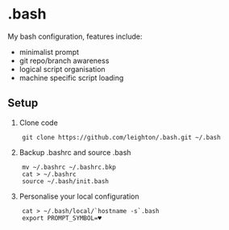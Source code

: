 .bash
=====

My bash configuration, features include:
 * minimalist prompt
 * git repo/branch awareness
 * logical script organisation
 * machine specific script loading

Setup
-----

 1. Clone code

```    
    git clone https://github.com/leighton/.bash.git ~/.bash
```

 2. Backup .bashrc and source .bash

```
    mv ~/.bashrc ~/.bashrc.bkp
    cat > ~/.bashrc
    source ~/.bash/init.bash
```

 3. Personalise your local configuration

```
    cat > ~/.bash/local/`hostname -s`.bash
    export PROMPT_SYMBOL=♥
```
